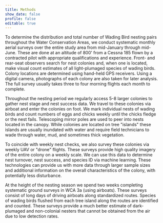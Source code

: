 ```yaml
---
title: Methods
show_date: false
profile: false
editable: true
---
```


To determine the distribution and total number of Wading Bird nesting pairs throughout the Water Conservation Areas, we conduct systematic monthly aerial surveys over the entire study area from mid-January through mid-June. These are done at an altitude of 800' from a Cessna 185 flown by a contracted pilot with appropriate qualifications and experience. Front- and rear-seat observers search for nest colonies and, when one is located, make visual count estimates of all light-plumaged species of wading birds. Colony locations are determined using hand-held GPS receivers. Using a digital camera, photographs of each colony are also taken for later analysis. The full survey usually takes three to four morning flights each month to complete. 

Throughout the nesting period we regularly access 5-8 larger colonies to gather nest stage and nest success data. We travel to these colonies via airboat and enter the colonies on foot. We mark individual nests of wading birds and count numbers of eggs and chicks weekly until the chicks fledge or the nest fails. Telescoping mirror poles are used to peer into nests located in the canopy. While colonies are located on tree "islands" these islands are usually inundated with water and require field technicians to wade through water, mud, and sometimes thick vegetation.

To coincide with weekly nest checks, we also survey these colonies via weekly UAV or "drone" flights. These surveys provide high quality imagery of the entire colony on a weekly scale. We can use this data to determine nest turnover, nest success, and species ID via machine learning. These technologies can provide us with more data through larger sample sizes and additional information on the overall characteristics of the colony, with potentially less disturbance. 

At the height of the nesting season we spend two weeks completing systematic ground surveys in WCA 3a (using airboats). These surveys consist of long days of driving airboats along standardized routes. Species of wading birds flushed from each tree island along the routes are identified and counted. These surveys provide a much better estimate of dark-plumaged and non-colonial nesters that cannot be obtained from the air due to low detection rates.
